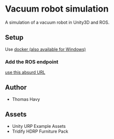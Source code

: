 # Vacuum robot simulation

A simulation of a vacuum robot in Unity3D and ROS.

## Setup

Use [docker (also available for Windows)]()

### Add the ROS endpoint

[use this absurd URL](https://github.com/Unity-Technologies/ROS-TCP-Connector.git?path=/com.unity.robotics.ros-tcp-connector#v0.2.0)

## Author

* Thomas Havy

## Assets

* Unity URP Example Assets
* Tridify HDRP Furniture Pack
